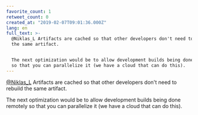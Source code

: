 ```yaml
---
favorite_count: 1
retweet_count: 0
created_at: "2019-02-07T09:01:36.000Z"
lang: en
full_text: >-
  @Niklas_L Artifacts are cached so that other developers don't need to rebuild
  the same artifact.


  The next optimization would be to allow development builds being done remotely
  so that you can parallelize it (we have a cloud that can do this).
---
```


[@Niklas_L](https://twitter.com/Niklas_L) Artifacts are cached so that other
developers don't need to rebuild the same artifact.

The next optimization would be to allow development builds being done remotely
so that you can parallelize it (we have a cloud that can do this).

